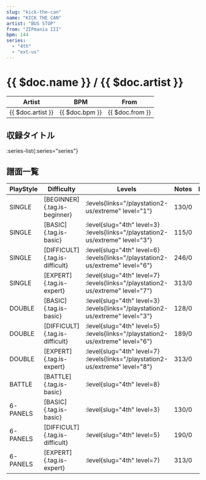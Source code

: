 ```yaml
---
slug: "kick-the-can"
name: "KICK THE CAN"
artist: "BUS STOP"
from: "ZIPmania III"
bpm: 144
series:
  - "4th"
  - "ext-us"
---
```


# {{ $doc.name }} / {{ $doc.artist }}

|Artist|BPM|From|
|------|---|----|
|{{ $doc.artist }}|{{ $doc.bpm }}|{{ $doc.from }}|

## 収録タイトル

:series-list{:series="series"}

## 譜面一覧

|PlayStyle|Difficulty|Levels|Notes|Movie|
|---------|----------|------|-----|-----|
|SINGLE|[BEGINNER]{.tag.is-beginner}| :levels{links="/playstation2-us/extreme" level="1"}|130/0||
|SINGLE|[BASIC]{.tag.is-basic}|<div class="field is-grouped is-grouped-multiline"> :level{slug="4th" level=3}  :levels{links="/playstation2-us/extreme" level="3"}</div>|115/0||
|SINGLE|[DIFFICULT]{.tag.is-difficult}|<div class="field is-grouped is-grouped-multiline"> :level{slug="4th" level=6}  :levels{links="/playstation2-us/extreme" level="6"}</div>|246/0||
|SINGLE|[EXPERT]{.tag.is-expert}|<div class="field is-grouped is-grouped-multiline"> :level{slug="4th" level=7}  :levels{links="/playstation2-us/extreme" level="7"}</div>|313/0||
|DOUBLE|[BASIC]{.tag.is-basic}|<div class="field is-grouped is-grouped-multiline"> :level{slug="4th" level=3}  :levels{links="/playstation2-us/extreme" level="3"}</div>|128/0||
|DOUBLE|[DIFFICULT]{.tag.is-difficult}|<div class="field is-grouped is-grouped-multiline"> :level{slug="4th" level=5}  :levels{links="/playstation2-us/extreme" level="6"}</div>|189/0||
|DOUBLE|[EXPERT]{.tag.is-expert}|<div class="field is-grouped is-grouped-multiline"> :level{slug="4th" level=7}  :levels{links="/playstation2-us/extreme" level="8"}</div>|313/0||
|BATTLE|[BATTLE]{.tag.is-basic}|<div class="field is-grouped is-grouped-multiline"> :level{slug="4th" level=8}</div>|||
|6-PANELS|[BASIC]{.tag.is-basic}|<div class="field is-grouped is-grouped-multiline"> :level{slug="4th" level=3}</div>|130/0||
|6-PANELS|[DIFFICULT]{.tag.is-difficult}|<div class="field is-grouped is-grouped-multiline"> :level{slug="4th" level=5}</div>|190/0||
|6-PANELS|[EXPERT]{.tag.is-expert}|<div class="field is-grouped is-grouped-multiline"> :level{slug="4th" level=7}</div>|313/0||
